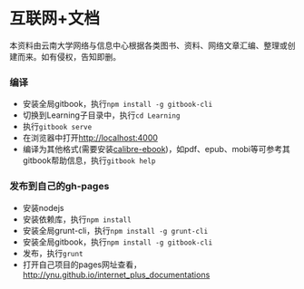 # 互联网+文档

本资料由云南大学网络与信息中心根据各类图书、资料、网络文章汇编、整理或创建而来。如有侵权，告知即删。

### 编译
- 安装全局gitbook，执行`npm install -g gitbook-cli`
- 切换到Learning子目录中，执行`cd Learning`
- 执行`gitbook serve`
- 在浏览器中打开[http://localhost:4000](http://localhost:4000)
- 编译为其他格式(需要安装[calibre-ebook](http://calibre-ebook.com/download))，如pdf、epub、mobi等可参考其gitbook帮助信息，执行`gitbook help`

### 发布到自己的gh-pages

- 安装nodejs
- 安装依赖库，执行`npm install`
- 安装全局grunt-cli，执行`npm install -g grunt-cli`
- 安装全局gitbook，执行`npm install -g gitbook-cli`
- 发布，执行`grunt`
- 打开自己项目的pages网址查看，http://ynu.github.io/internet_plus_documentations

